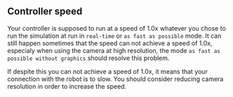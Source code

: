 ## Controller speed

Your controller is supposed to run at a speed of 1.0x whatever you chose to run
the simulation at run in `real-time` or `as fast as possible` mode. It can still
happen sometimes that the speed can not achieve a speed of 1.0x, especialy when
using the camera at high resolution, the mode `as fast as possible without
graphics` should resolve this problem.

If despite this you can not achieve a speed of 1.0x, it means that your
connection with the robot is to slow. You should consider reducing camera
resolution in order to increase the speed.

